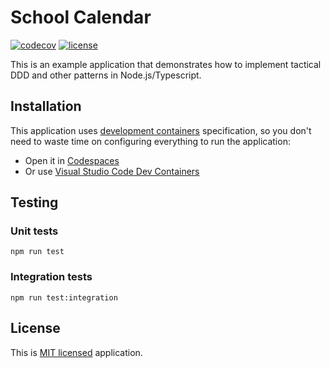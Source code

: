 # School Calendar

[![codecov](https://codecov.io/gh/lsndr/school-calendar/branch/master/graph/badge.svg?token=BPHPDXDFL0)](https://codecov.io/gh/lsndr/school-calendar) [![license](https://img.shields.io/badge/license-MIT-blue.svg)](https://github.com/lsndr/rrule-rust/blob/master/LICENSE.md)

This is an example application that demonstrates how to implement tactical DDD and other patterns in Node.js/Typescript.

## Installation

This application uses [development containers](https://containers.dev/) specification, so you don't need to waste time on configuring everything to run the application:

* Open it in [Codespaces](https://github.com/features/codespaces)
* Or use [Visual Studio Code Dev Containers](https://code.visualstudio.com/docs/devcontainers/containers)

## Testing

### Unit tests
```
npm run test
```

### Integration tests
```
npm run test:integration
```

## License

This is [MIT licensed](LICENSE.md) application.
